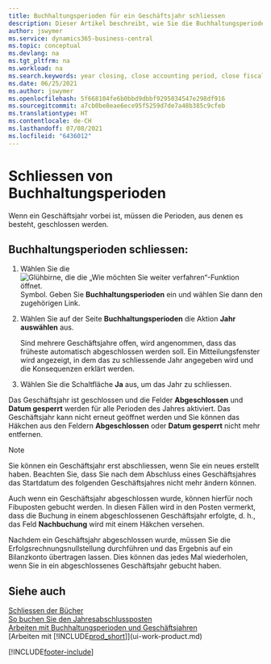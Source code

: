 ```yaml
---
title: Buchhaltungsperioden für ein Geschäftsjahr schliessen
description: Dieser Artikel beschreibt, wie Sie die Buchhaltungsperioden, aus denen das Geschäftsjahr besteht, für den Jahresabschluss schliessen.
author: jswymer
ms.service: dynamics365-business-central
ms.topic: conceptual
ms.devlang: na
ms.tgt_pltfrm: na
ms.workload: na
ms.search.keywords: year closing, close accounting period, close fiscal year, bank account detailed trial balance
ms.date: 06/25/2021
ms.author: jswymer
ms.openlocfilehash: 5f668104fe6b0bbd9dbbf9295034547e298df916
ms.sourcegitcommit: a7cb0be8eae6ece95f5259d7de7a48b385c9cfeb
ms.translationtype: HT
ms.contentlocale: de-CH
ms.lasthandoff: 07/08/2021
ms.locfileid: "6436012"
---
```

# <a name="close-accounting-periods"></a>Schliessen von Buchhaltungsperioden
Wenn ein Geschäftsjahr vorbei ist, müssen die Perioden, aus denen es besteht, geschlossen werden.

## <a name="to-close-accounting-periods"></a>Buchhaltungsperioden schliessen:
1. Wählen Sie die ![Glühbirne, die die „Wie möchten Sie weiter verfahren“-Funktion öffnet.](media/ui-search/search_small.png "Tell Me-Funktion") Symbol. Geben Sie **Buchhaltungsperioden** ein und wählen Sie dann den zugehörigen Link.
2. Wählen Sie auf der Seite **Buchhaltungsperioden** die Aktion **Jahr auswählen** aus.

    Sind mehrere Geschäftsjahre offen, wird angenommen, dass das früheste automatisch abgeschlossen werden soll. Ein Mitteilungsfenster wird angezeigt, in dem das zu schliessende Jahr angegeben wird und die Konsequenzen erklärt werden.
3. Wählen Sie die Schaltfläche **Ja** aus, um das Jahr zu schliessen.

Das Geschäftsjahr ist geschlossen und die Felder **Abgeschlossen** und **Datum gesperrt** werden für alle Perioden des Jahres aktiviert. Das Geschäftsjahr kann nicht erneut geöffnet werden und Sie können das Häkchen aus den Feldern **Abgeschlossen** oder **Datum gesperrt** nicht mehr entfernen.

> [!NOTE]  
>   Sie können ein Geschäftsjahr erst abschliessen, wenn Sie ein neues erstellt haben. Beachten Sie, dass Sie nach dem Abschluss eines Geschäftsjahres das Startdatum des folgenden Geschäftsjahres nicht mehr ändern können.

Auch wenn ein Geschäftsjahr abgeschlossen wurde, können hierfür noch Fibuposten gebucht werden. In diesen Fällen wird in den Posten vermerkt, dass die Buchung in einem abgeschlossenen Geschäftsjahr erfolgte, d. h., das Feld **Nachbuchung** wird mit einem Häkchen versehen.

Nachdem ein Geschäftsjahr abgeschlossen wurde, müssen Sie die Erfolgsrechnungsnullstellung durchführen und das Ergebnis auf ein Bilanzkonto übertragen lassen. Dies können das jedes Mal wiederholen, wenn Sie in ein abgeschlossenes Geschäftsjahr gebucht haben.

## <a name="see-also"></a>Siehe auch

[Schliessen der Bücher](year-close-books.md)  
[So buchen Sie den Jahresabschlussposten](year-how-post-year-end-close-entry.md)  
[Arbeiten mit Buchhaltungsperioden und Geschäftsjahren](finance-accounting-periods-and-fiscal-years.md)  
[Arbeiten mit [!INCLUDE[prod_short](includes/prod_short.md)]](ui-work-product.md)


[!INCLUDE[footer-include](includes/footer-banner.md)]